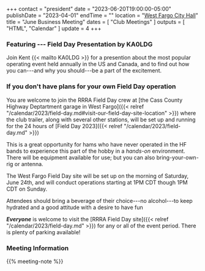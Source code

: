 +++
contact = "president"
date = "2023-06-20T19:00:00-05:00"
publishDate = "2023-04-01"
endTime = ""
location = "[West Fargo City Hall](/places/west-fargo-city-hall/)"
title = "June Business Meeting"
dates = [ "Club Meetings" ]
outputs = [ "HTML", "Calendar" ]
update = 4
+++
### Featuring --- Field Day Presentation by KA0LDG

Join Kent {{< mailto KA0LDG >}} for a presention about the
most popular operating event held annually in the US and Canada, and to
find out how you can---and why you should---be a part of the excitement.

### If you don't have plans for your own Field Day operation

You are welcome to join the RRRA Field Day crew at
[the Cass County Highway Deptartment garage in West Fargo]({{< relref "/calendar/2023/field-day.md#visit-our-field-day-site-location" >}})
where the club trailer, along with several other stations, will be set up and
running for the 24 hours of [Field Day 2023]({{< relref "/calendar/2023/field-day.md" >}})

This is a great opportunity for hams who have never operated
in the HF bands to experience this part of the hobby in a *hands-on*
environment. There will be equipment available for use; but you can also
bring-your-own-rig or antenna.

The West Fargo Field Day site will be set up on the morning of Saturday, June
24th, and will conduct operations starting at 1PM CDT though 1PM CDT on Sunday.

Attendees should bring a beverage of their choice---no alcohol---to keep
hydrated and a good attitude with a desire to have fun

***Everyone*** is welcome to visit the
[RRRA Field Day site]({{< relref "/calendar/2023/field-day.md" >}}) for any or
all of the event period. There is plenty of parking available!

### Meeting Information

{{% meeting-note %}}
